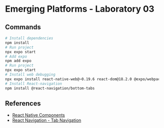 # Emerging Platforms - Laboratory 03

## Commands

```bash
# Install dependencies
npm install
# Run project
npx expo start
# Add expo
npm add expo
# Run project
npx expo start
# Install web debugging
npx expo install react-native-web@~0.19.6 react-dom@18.2.0 @expo/webpack-config@^19.0.0
# Install React-navigation
npm install @react-navigation/bottom-tabs
```

## References

- [React Native Components](https://reactnative.dev/docs/components-and-apis)
- [React Navigation - Tab Navigation](https://reactnavigation.org/docs/tab-based-navigation/)